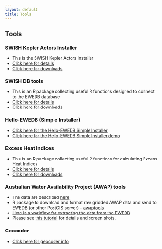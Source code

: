 ```yaml
---
layout: default
title: Tools
---
```


## Tools
  
### SWISH Kepler Actors Installer
* This is the SWISH Kepler Actors installer
* [Click here for details](/tools/swishkepleractorsinstaller/swishkepleractorsinstaller-details.html)
* [Click here for downloads](/tools/swishkepleractorsinstaller/swishkepleractorsinstaller-downloads.html)

### SWISH DB tools
* This is an R package collecting useful R functions designed to connect to the EWEDB database 
* [Click here for details](/tools/swishdbtools/swishdbtools-package.html)
* [Click here for downloads](/tools/swishdbtools/swishdbtools-downloads.html)

### Hello-EWEDB (Simple Installer)
* [Click here for the Hello-EWEDB Simple Installer](/tools/hello-ewedb/hello-ewedb.html)
* [Click here for the Hello-EWEDB Simple Installer demo](http://swish-climate-impact-assessment.github.io/2013/05/hello-ewedb/)

### Excess Heat Indices
* This is an R package collecting useful R functions for calculating Excess Heat Indices
* [Click here for details](/tools/ExcessHeatIndices/ExcessHeatIndices-package.html)
* [Click here for downloads](/tools/ExcessHeatIndices/ExcessHeatIndices-downloads.html)

### Australian Water Availability Project (AWAP) tools
* The data are described [here](/metadata/AWAP_GRIDS.html)
* R package to download and format raw gridded AWAP data and send to EWEDB (or other PostGIS server) - [awaptools](/tools/awaptools/awaptools-downloads.html)
* [Here is a workflow for extracting the data from the EWEDB](/tools/ExtractAWAPdata4locations/extract-awap.html)
* Please see [this tutorial](http://swish-climate-impact-assessment.github.io/2013/05/extract-awap-data-4-locations/) for details and screen shots.

### Geocoder
* [Click here for geocoder info](/tools/geocoder/geocoder.html)

